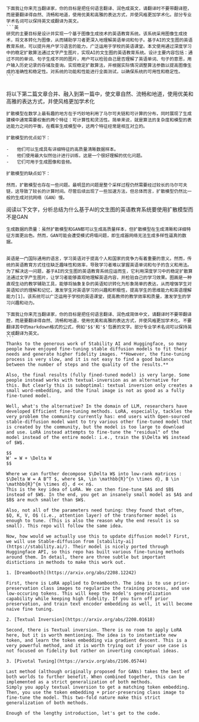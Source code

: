 ````
下面我让你来充当翻译家，你的目标是把任何语言翻译、润色成英文，请翻译时不要带翻译腔，而是要翻译得自然、流畅和地道，使用优美和高雅的表达方式，并使风格更加学术化。部分专业学术名词可以保持英文或翻译为英文。
```英
研究的主要目标是设计并实现一个基于图像生成技术的英语教育系统。该系统采用图像生成技术，将文本转化为图像，从而辅助学习者更深入地理解英语单词和句子。基于AI的文生图的英语教育系统，可以提升用户学习语言的能力，广泛运用于学校的英语课堂。本文使用通过深度学习中的稳定扩散算法通过文字产生图片，实现AI的文生图的英语教育系统。设计主要内容包括：通过不同的单词、句子生成不同的图片，用户可以检验自己是否理解了英语单词、句子的意思，用户输入历史记录的存储及查询。实现稳定扩散算法，并根据实际情况调整算法参数以提高图像生成的准确性和稳定性。对系统的功能和性能进行全面测试，以确保系统的可用性和稳定性。
```


````





将以下第二篇文章合并、融入到第一篇中，使文章自然、流畅和地道，使用优美和高雅的表达方式，并使风格更加学术化

```
扩散模型在数学上最有趣的地方在于巧妙地利用了马尔可夫链和可计算的分布，同时展现了生成建模中通常需要权衡的两个特征：可计算性和灵活性。简单来说，就是算法的复杂度和模型的表达能力之间的平衡，在概率生成模型中，这两个特征经常是相互对立的。

扩散模型的优点如下：

-   他们可以生成具有详细特征的高质量清晰数据样本。
-   他们使用最大似然估计进行训练，这是一个很好理解的优化问题。
-   它们可用于生成图像和音频。

扩散模型的缺点如下：

然而，扩散模型也存在一些问题。最明显的问题是整个采样过程仍然需要经过较长的马尔可夫链，这导致了较长的计算时间。尽管后续出现了一些加速方法，但总体而言，扩散模型仍然比一般的生成对抗网络（GAN）慢。
```



阅读以下文字，分析总结为什么基于AI的文生图的英语教育系统要使用扩散模型而不是GAN



```
生成数据的质量：虽然扩散模型和GAN都可以生成高质量样本，但扩散模型在生成清晰和详细特征方面更出色。然而，GAN可能会遭受模式坍塌问题，即生成器网络无法生成多样性逼真的数据。


英语是一门国际通用的语言，学习英语对于提高个人和国家的竞争力有着重要的意义。然而，传统的英语教育方式往往缺乏趣味性和效率，导致学习者难以掌握英语单词和句子的含义和用法。为了解决这一问题，基于AI的文生图的英语教育系统应运而生，它利用深度学习中的稳定扩散算法通过文字产生图片，让学习者能够直观地理解英语内容，并检验自己的学习效果。图画是一种直观生动的教学辅助工具，能够将抽象复杂的英语知识转化为形象简单的表达，从而增强学生对英语知识的理解和记忆，激发学生对英语学习的兴趣和积极性，提高学生的思维能力和英语理解能力[1]。该系统可以广泛运用于学校的英语课堂，提高教师的教学效率和质量，激发学生的学习兴趣和动力。
```

````
下面我让你来充当翻译家，你的目标是把任何语言翻译、润色成简体中文，请翻译时不要带翻译腔，而是要翻译得自然、流畅和地道，使用优美和高雅的表达方式，并使风格更加学术化。不要翻译其中的markdown格式的公式，例如'$$'和'$'包裹的文字。部分专业学术名词可以保持英文或翻译为英文。
```
Thanks to the generous work of Stability AI and Huggingface, so many people have enjoyed fine-tuning stable diffusion models to fit their needs and generate higher fidelity images. **However, the fine-tuning process is very slow, and it is not easy to find a good balance between the number of steps and the quality of the results.**

Also, the final results (fully fined-tuned model) is very large. Some people instead works with textual-inversion as an alternative for this. But clearly this is suboptimal: textual inversion only creates a small word-embedding, and the final image is not as good as a fully fine-tuned model.

Well, what's the alternative? In the domain of LLM, researchers have developed Efficient fine-tuning methods. LoRA, especially, tackles the very problem the community currently has: end users with Open-sourced stable-diffusion model want to try various other fine-tuned model that is created by the community, but the model is too large to download and use. LoRA instead attempts to fine-tune the "residual" of the model instead of the entire model: i.e., train the $\Delta W$ instead of $W$.

$$
W' = W + \Delta W
$$

Where we can further decompose $\Delta W$ into low-rank matrices : $\Delta W = A B^T $, where $A, \in \mathbb{R}^{n \times d}, B \in \mathbb{R}^{m \times d}, d << n$.
This is the key idea of LoRA. We can then fine-tune $A$ and $B$ instead of $W$. In the end, you get an insanely small model as $A$ and $B$ are much smaller than $W$.

Also, not all of the parameters need tuning: they found that often, $Q, K, V, O$ (i.e., attention layer) of the transformer model is enough to tune. (This is also the reason why the end result is so small). This repo will follow the same idea.

Now, how would we actually use this to update diffusion model? First, we will use Stable-diffusion from [stability-ai](https://stability.ai/). Their model is nicely ported through Huggingface API, so this repo has built various fine-tuning methods around them. In detail, there are three subtle but important distictions in methods to make this work out.

1. [Dreambooth](https://arxiv.org/abs/2208.12242)

First, there is LoRA applied to Dreambooth. The idea is to use prior-preservation class images to regularize the training process, and use low-occuring tokens. This will keep the model's generalization capability while keeping high fidelity. If you turn off prior preservation, and train text encoder embedding as well, it will become naive fine tuning.

2. [Textual Inversion](https://arxiv.org/abs/2208.01618)

Second, there is Textual inversion. There is no room to apply LoRA here, but it is worth mentioning. The idea is to instantiate new token, and learn the token embedding via gradient descent. This is a very powerful method, and it is worth trying out if your use case is not focused on fidelity but rather on inverting conceptual ideas.

3. [Pivotal Tuning](https://arxiv.org/abs/2106.05744)

Last method (although originally proposed for GANs) takes the best of both worlds to further benefit. When combined together, this can be implemented as a strict generalization of both methods.
Simply you apply textual inversion to get a matching token embedding. Then, you use the token embedding + prior-preserving class image to fine-tune the model. This two-fold nature make this strict generalization of both methods.

Enough of the lengthy introduction, let's get to the code.

````

